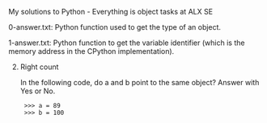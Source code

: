 My solutions to Python - Everything is object tasks at ALX SE

0-answer.txt: Python function used to get the type of an object.

1-answer.txt: Python function to get the variable identifier (which is the memory address in the CPython implementation).

2. Right count

	In the following code, do a and b point to the same object? Answer with Yes or No.

		>>> a = 89
		>>> b = 100
